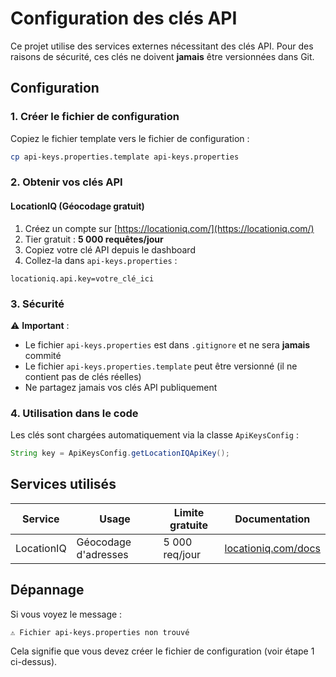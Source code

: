 # Configuration des clés API

Ce projet utilise des services externes nécessitant des clés API. Pour des raisons de sécurité, ces clés ne doivent **jamais** être versionnées dans Git.

## Configuration

### 1. Créer le fichier de configuration

Copiez le fichier template vers le fichier de configuration :

```bash
cp api-keys.properties.template api-keys.properties
```

### 2. Obtenir vos clés API

#### LocationIQ (Géocodage gratuit)

1. Créez un compte sur [https://locationiq.com/](https://locationiq.com/)
2. Tier gratuit : **5 000 requêtes/jour**
3. Copiez votre clé API depuis le dashboard
4. Collez-la dans `api-keys.properties` :

```properties
locationiq.api.key=votre_clé_ici
```

### 3. Sécurité

⚠️ **Important** :
- Le fichier `api-keys.properties` est dans `.gitignore` et ne sera **jamais** commité
- Le fichier `api-keys.properties.template` peut être versionné (il ne contient pas de clés réelles)
- Ne partagez jamais vos clés API publiquement

### 4. Utilisation dans le code

Les clés sont chargées automatiquement via la classe `ApiKeysConfig` :

```java
String key = ApiKeysConfig.getLocationIQApiKey();
```

## Services utilisés

| Service | Usage | Limite gratuite | Documentation |
|---------|-------|----------------|---------------|
| LocationIQ | Géocodage d'adresses | 5 000 req/jour | [locationiq.com/docs](https://locationiq.com/docs) |

## Dépannage

Si vous voyez le message :
```
⚠️ Fichier api-keys.properties non trouvé
```

Cela signifie que vous devez créer le fichier de configuration (voir étape 1 ci-dessus).
